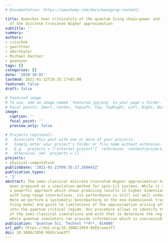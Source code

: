 ```yaml
---
# Documentation: https://wowchemy.com/docs/managing-content/

title: Quenches near criticality of the quantum Ising chain—power and limitations
  of the discrete truncated Wigner approximation
subtitle: ''
summary: ''
authors:
- czischek
- gaerttner
- oberthaler
- Michael Kastner
- gasenzer
tags: []
categories: []
date: '2018-10-01'
lastmod: 2021-01-22T10:35:17+01:00
featured: false
draft: false

# Featured image
# To use, add an image named `featured.jpg/png` to your page's folder.
# Focal points: Smart, Center, TopLeft, Top, TopRight, Left, Right, BottomLeft, Bottom, BottomRight.
image:
  caption: ''
  focal_point: ''
  preview_only: false

# Projects (optional).
#   Associate this post with one or more of your projects.
#   Simply enter your project's folder or file name without extension.
#   E.g. `projects = ["internal-project"]` references `content/project/deep-learning/index.md`.
#   Otherwise, set `projects = []`.
projects:
- physical-computation
publishDate: '2021-01-22T09:35:17.350645Z'
publication_types:
- '2'
abstract: The semi-classical discrete truncated Wigner approximation has recently
  been proposed as a simulation method for spin-1/2 systems. While it appears to provide
  a powerful approach which shows promising results in higher dimensions and for systems
  with long-range interactions, its performance is still not well understood in general.
  Here we perform a systematic benchmarking on the one-dimensional transverse-field
  Ising model and point to limitations of the approximation arising after sudden quenches
  into the quantum critical regime. Our procedure allows to identify the limitations
  of the semi-classical simulations and with that to determine the regimes and questions
  where quantum simulators can provide information which is inaccessible to semi-classics.
publication: 'Quantum Sci. Technol **4**, 014006'
url_pdf: https://doi.org/10.1088/2058-9565/aae3f7
doi: 10.1088/2058-9565/aae3f7
---
```

